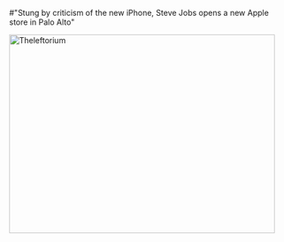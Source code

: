 #"Stung by criticism of the new iPhone, Steve Jobs opens a new Apple store in Palo Alto"


 <p><div class='p_embed p_image_embed'>
<img alt="Theleftorium" height="360" src="http://getfile8.posterous.com/getfile/files.posterous.com/temp-2010-06-27/kIFIumdJGJaJsAhIxGuiglloooiACAHInzzosGFgDfkhFgHnuqascdpHccFk/Theleftorium.png.scaled500.png" width="480" />
</div>
</p>
 